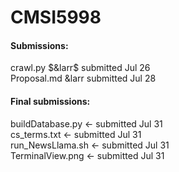# CMSI5998

#### Submissions:   
crawl.py $&larr$ submitted Jul 26   
Proposal.md &larr submitted Jul 28

#### Final submissions:   
buildDatabase.py <- submitted Jul 31   
cs_terms.txt <- submitted Jul 31   
run_NewsLlama.sh <- submitted Jul 31   
TerminalView.png <- submitted Jul 31   
 
